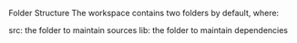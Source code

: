 Folder Structure
The workspace contains two folders by default, where:

src: the folder to maintain sources
lib: the folder to maintain dependencies
